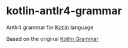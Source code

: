 # kotlin-antlr4-grammar
Antlr4 grammar for [Kotlin](http://kotlinlang.org) language

Based on the original [Kotlin Grammar](https://kotlinlang.org/docs/reference/grammar.html) 